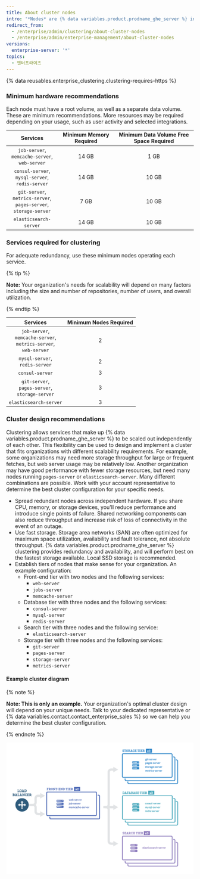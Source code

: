 ```yaml
---
title: About cluster nodes
intro: '*Nodes* are {% data variables.product.prodname_ghe_server %} instances that operate in a cluster. Each node runs a set of services that are provided to the cluster, and ultimately to the users.'
redirect_from:
  - /enterprise/admin/clustering/about-cluster-nodes
  - /enterprise/admin/enterprise-management/about-cluster-nodes
versions:
  enterprise-server: '*'
topics:
  - 엔터프라이즈
---
```


{% data reusables.enterprise_clustering.clustering-requires-https %}

### Minimum hardware recommendations
Each node must have a root volume, as well as a separate data volume. These are minimum recommendations. More resources may be required depending on your usage, such as user activity and selected integrations.

|                                            Services                                            | Minimum Memory Required | Minimum Data Volume Free Space Required |
|:----------------------------------------------------------------------------------------------:|:-----------------------:|:---------------------------------------:|
|               `job-server`,<br/>`memcache-server`,<br/>`web-server`                |          14 GB          |                  1 GB                   |
|              `consul-server`,<br/>`mysql-server`,<br/>`redis-server`               |          14 GB          |                  10 GB                  |
| `git-server`,<br/>`metrics-server`,<br/>`pages-server`,<br/>`storage-server` |          7 GB           |                  10 GB                  |
|                                     `elasticsearch-server`                                     |          14 GB          |                  10 GB                  |

### Services required for clustering
For adequate redundancy, use these minimum nodes operating each service.

{% tip %}

**Note:** Your organization's needs for scalability will depend on many factors including the size and number of repositories, number of users, and overall utilization.

{% endtip %}

|                                           Services                                            | Minimum Nodes Required |
|:---------------------------------------------------------------------------------------------:|:----------------------:|
| `job-server`,<br/>`memcache-server`,<br/>`metrics-server`,<br/>`web-server` |           2            |
|                           `mysql-server`,<br/>`redis-server`                            |           2            |
|                                        `consul-server`                                        |           3            |
|              `git-server`,<br/>`pages-server`,<br/>`storage-server`               |           3            |
|                                    `elasticsearch-server`                                     |           3            |

### Cluster design recommendations

Clustering allows services that make up {% data variables.product.prodname_ghe_server %} to be scaled out independently of each other. This flexibility can be used to design and implement a cluster that fits organizations with different scalability requirements. For example, some organizations may need more storage throughput for large or frequent fetches, but web server usage may be relatively low. Another organization may have good performance with fewer storage resources, but need many nodes running `pages-server` or `elasticsearch-server`. Many different combinations are possible. Work with your account representative to determine the best cluster configuration for your specific needs.

- Spread redundant nodes across independent hardware. If you share CPU, memory, or storage devices, you'll reduce performance and introduce single points of failure. Shared networking components can also reduce throughput and increase risk of loss of connectivity in the event of an outage.
- Use fast storage. Storage area networks (SAN) are often optimized for maximum space utilization, availability and fault tolerance, not absolute throughput. {% data variables.product.prodname_ghe_server %} clustering provides redundancy and availability, and will perform best on the fastest storage available. Local SSD storage is recommended.
- Establish tiers of nodes that make sense for your organization. An example configuration:
  - Front-end tier with two nodes and the following services:
    - `web-server`
    - `jobs-server`
    - `memcache-server`
  - Database tier with three nodes and the following services:
    - `consul-server`
    - `mysql-server`
    - `redis-server`
  - Search tier with three nodes and the following service:
    - `elasticsearch-server`
  - Storage tier with three nodes and the following services:
    - `git-server`
    - `pages-server`
    - `storage-server`
    - `metrics-server`

#### Example cluster diagram
{% note %}

**Note: This is only an example.** Your organization's optimal cluster design will depend on your unique needs. Talk to your dedicated representative or {% data variables.contact.contact_enterprise_sales %} so we can help you determine the best cluster configuration.

{% endnote %}

<img src="/assets/images/enterprise/cluster/cluster-diagram.png" alt="Example Cluster" style="width: 800px;border:0" />

